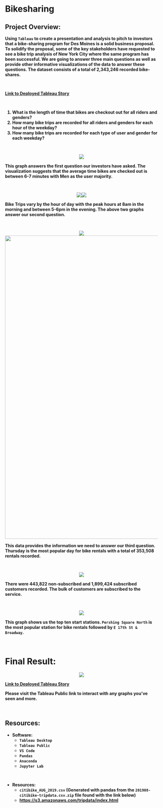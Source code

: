 # Bikesharing

<b/>

## Project Overview:

<b>

Using `Tableau` to create a presentation and analysis to pitch to investors that a bike-sharing program for Des Moines is a solid business proposal. To solidify the proposal, some of the key stakeholders have requested to see a bike trip analysis of New York City where the same program has been successful. We are going to answer three main questions as well as provide other informative visualizations of the data to answer these questions. The dataset consists of a total of 2,343,246 recorded bike-shares.

<br>

[Link to Deployed Tableau Story](https://public.tableau.com/app/profile/dylan.brothers/viz/CitibikeStory_16635661142550/Start_Station_Map)

<br>

1. What is the length of time that bikes are checkout out for all riders and genders?
2. How many bike trips are recorded for all riders and genders for each hour of the weekday?
3. How many bike trips are recorded for each type of user and gender for each weekday?

<br>

<p align=center>
<img src=Images/trip_duration.png>

This graph answers the first question our investors have asked. The visualization suggests that the average time bikes are checked out is between 6-7 minutes with Men as the user majority.

<br>

<p align=center>
<img src=Images/trips_by_hour.png><img src=Images/trips_by_hour_usertype.png>

Bike Trips vary by the hour of day with the peak hours at 8am in the morning and between 5-6pm in the evening. The above two graphs answer our second question.

<br>

<p align=center>
<img src=Images/trips_by_weekday.png><img src=Images/trips_by_weekday_2.png width=999>

This data provides the information we need to answer our third question. Thursday is the most popular day for bike rentals with a total of 353,508 rentals recorded.

<br>

<p align=center>
<img src=Images/trips_by_usertype_pie.png>

There were 443,822 non-subscribed and 1,899,424 subscribed customers recorded. The bulk of customers are subscribed to the service.

<br>

<p align=center>
<img src=Images/top_10_start_stations.png>

This graph shows us the top ten start stations. `Pershing Square North` is the most popular station for bike rentals followed by `E 17th St & Broadway`.

<br>

# Final Result:

<p align=center>
<img src=Images/Final.png>

<br>

[Link to Deployed Tableau Story](https://public.tableau.com/app/profile/dylan.brothers/viz/CitibikeStory_16635661142550/Start_Station_Map)

Please visit the Tableau Public link to interact with any graphs you've seen and more.

<br>

## Resources:

- Software:
    - `Tableau Desktop`
    - `Tableau Public`
    - `VS Code`
    - `Pandas`
    - `Anaconda`
    - `Jupyter Lab`

<br>

- Resources:
    - `citibike_AUG_2019.csv` (Generated with pandas from the `201908-citibike-tripdata.csv.zip` file found with the link below)
    - https://s3.amazonaws.com/tripdata/index.html
  
<br>

<b/>